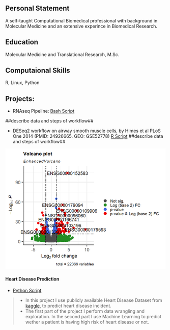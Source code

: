 ## Personal Statement 
A self-taught Computational Biomedical professional with background in Molecular Medicine and an extensive experince in Biomedical Research. 

## Education
Molecular Medicine and Translational Research, M.Sc. 

## Computaional Skills
R, Linux, Python
 
## Projects:
- RNAseq Pipeline:
[Bash Script](https://github.com/amenamahdami/Amena_Mahdami_Portfolio.github.io/blob/main/RNASeq_pipeline.sh)

##describe data and steps of workflow##

- DESeq2 workflow on airway smooth muscle cells, by Himes et al PLoS One 2014
(PMID: 24926665. GEO: GSE52778)
[R Script](https://github.com/amenamahdami/Amena_Mahdami_Portfolio.github.io/blob/main/DESeq2_workflow_airway.R)
##describe data and steps of workflow##

![Differential Gene Expression Volcano Plot](assets/img/Volcano_plot_airway.png)

  
#### Heart Disease Prediction
- [Python Script](https://github.com/amenamahdami/Amena_Mahdami_Portfolio.github.io/blob/main/Python/ML_Project_Heart_Disease_Prediction.ipynb)

> - In this project I use publicly available Heart Disease Dataset from [kaggle](https://www.kaggle.com/datasets/johnsmith88/heart-disease-dataset), to predict heart disease incident.
> - The first part of the project I perform data wrangling and exploration. In the second part I use Machine Learning to predict wether a patient is having high risk of heart disease or not.


